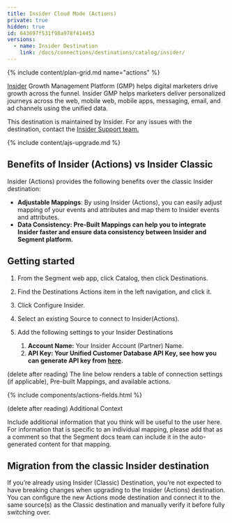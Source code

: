 ```yaml
---
title: Insider Cloud Mode (Actions)
private: true
hidden: true
id: 643697f531f98a978f414453
versions:
  - name: Insider Destination
    link: /docs/connections/destinations/catalog/insider/
---
```


{% include content/plan-grid.md name="actions" %}

[Insider](https://useinsider.com/integration/segment/?utm_source=segmentio&utm_medium=docs&utm_campaign=partners) Growth Management Platform (GMP) helps digital marketers drive growth across the funnel. Insider GMP helps marketers deliver personalized journeys across the web, mobile web, mobile apps, messaging, email, and ad channels using the unified data.

This destination is maintained by Insider. For any issues with the destination, contact the [Insider Support team.](mailto:insiderhelp@useinsider.com)

{% include content/ajs-upgrade.md %}


## Benefits of Insider (Actions) vs Insider Classic

Insider (Actions) provides the following benefits over the classic Insider destination:

- **Adjustable Mappings**: By using Insider (Actions), you can easily adjust mapping of your events and attributes and map them to Insider events and attributes.
- **Data Consistency: Pre-Built Mappings can help you to integrate Insider faster and ensure data consistency between Insider and Segment platform.**


## Getting started

1. From the Segment web app, click Catalog, then click Destinations.

2. Find the Destinations Actions item in the left navigation, and click it.

3. Click Configure Insider.

4. Select an existing Source to connect to Insider(Actions).

5. Add the following settings to your Insider Destinations

   1. **Account Name:** Your Insider Account (Partner) Name.
   2. **API Key: Your Unified Customer Database API Key, see how you can generate API key from [here](https://academy.useinsider.com/docs/api-authentication-tokens#generate-api-key).**

(delete after reading) The line below renders a table of connection settings (if applicable), Pre-built Mappings, and available actions.

{% include components/actions-fields.html %}

(delete after reading) Additional Context

Include additional information that you think will be useful to the user here. For information that is specific to an individual mapping, please add that as a comment so that the Segment docs team can include it in the auto-generated content for that mapping.


## Migration from the classic Insider destination

If you’re already using Insider (Classic) Destination, you’re not expected to have breaking changes when upgrading to the Insider (Actions) destination. You can configure the new Actions mode destination and connect it to the same source(s) as the Classic destination and manually verify it before fully switching over.
